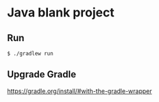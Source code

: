 # Java blank project

## Run

```
$ ./gradlew run
```

## Upgrade Gradle

https://gradle.org/install/#with-the-gradle-wrapper